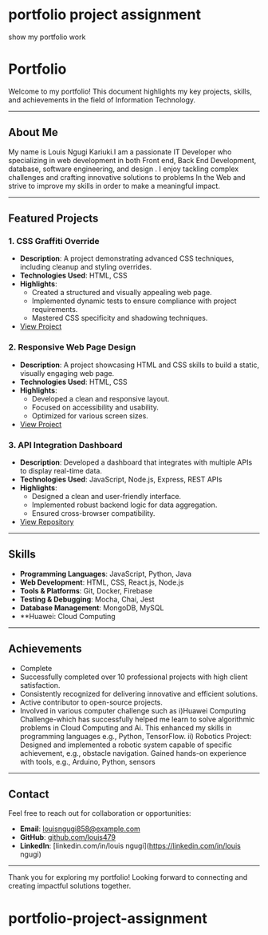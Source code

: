 # portfolio project assignment
 show my portfolio work
 # Portfolio

Welcome to my portfolio! This document highlights my key projects, skills, and achievements in the field of Information Technology.

---

## About Me
My name is Louis Ngugi Kariuki.I am a passionate  IT Developer who specializing in web development in both Front end, Back End Development, database, software engineering, and design . I enjoy tackling complex challenges and crafting innovative solutions to problems In the Web and strive to improve my skills in order to make a meaningful impact.

---

## Featured Projects

### 1. **CSS Graffiti Override**
- **Description**: A project demonstrating advanced CSS techniques, including cleanup and styling overrides.
- **Technologies Used**: HTML, CSS
- **Highlights**:
  - Created a structured and visually appealing web page.
  - Implemented dynamic tests to ensure compliance with project requirements.
  - Mastered CSS specificity and shadowing techniques.
- [View Project](#)

### 2. **Responsive Web Page Design**
- **Description**: A project showcasing HTML and CSS skills to build a static, visually engaging web page.
- **Technologies Used**: HTML, CSS
- **Highlights**:
  - Developed a clean and responsive layout.
  - Focused on accessibility and usability.
  - Optimized for various screen sizes.
- [View Project](#)

### 3. **API Integration Dashboard**
- **Description**: Developed a dashboard that integrates with multiple APIs to display real-time data.
- **Technologies Used**: JavaScript, Node.js, Express, REST APIs
- **Highlights**:
  - Designed a clean and user-friendly interface.
  - Implemented robust backend logic for data aggregation.
  - Ensured cross-browser compatibility.
- [View Repository](#)

---

## Skills
- **Programming Languages**: JavaScript, Python, Java
- **Web Development**: HTML, CSS, React.js, Node.js
- **Tools & Platforms**: Git, Docker, Firebase
- **Testing & Debugging**: Mocha, Chai, Jest
- **Database Management**: MongoDB, MySQL
- **Huawei: Cloud Computing

---

## Achievements
- Complete
- Successfully completed over 10 professional projects with high client satisfaction.
- Consistently recognized for delivering innovative and efficient solutions.
- Active contributor to open-source projects.
- Involved in various computer challenge such as 
   i)Huawei Computing Challenge-which has successfully helped me learn to solve algorithmic problems in Cloud Computing and Ai. This enhanced my skills in programming languages e.g., Python, TensorFlow.
   ii) Robotics Project:
    Designed and implemented a robotic system capable of specific achievement, e.g., obstacle navigation. Gained hands-on experience with tools, e.g., Arduino, Python, sensors

---
## Contact
Feel free to reach out for collaboration or opportunities:
- **Email**: louisngugi858@example.com
- **GitHub**: [github.com/louis479](https://github.com/louis479)
- **LinkedIn**: [linkedin.com/in/louis ngugi](https://linkedin.com/in/louis ngugi)

---

Thank you for exploring my portfolio! Looking forward to connecting and creating impactful solutions together.
# portfolio-project-assignment
